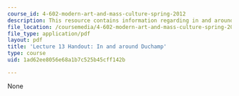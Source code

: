 ```yaml
---
course_id: 4-602-modern-art-and-mass-culture-spring-2012
description: This resource contains information regarding in and around duchamp.
file_location: /coursemedia/4-602-modern-art-and-mass-culture-spring-2012/1ad62ee8056e68a1b7c525b45cff142b_MIT4_602S12_lec13.pdf
file_type: application/pdf
layout: pdf
title: 'Lecture 13 Handout: In and around Duchamp'
type: course
uid: 1ad62ee8056e68a1b7c525b45cff142b

---
```

None